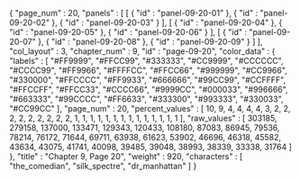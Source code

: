 {
  "page_num" : 20,
  "panels" : [
    [
      {
        "id" : "panel-09-20-01"
      },
      {
        "id" : "panel-09-20-02"
      },
      {
        "id" : "panel-09-20-03"
      }
    ],
    [
      {
        "id" : "panel-09-20-04"
      },
      {
        "id" : "panel-09-20-05"
      },
      {
        "id" : "panel-09-20-06"
      }
    ],
    [
      {
        "id" : "panel-09-20-07"
      },
      {
        "id" : "panel-09-20-08"
      },
      {
        "id" : "panel-09-20-09"
      }
    ]
  ],
  "col_layout" : 3,
  "chapter_num" : 9,
  "id" : "page-09-20",
  "color_data" : {
    "labels" : [
      "#FF9999",
      "#FFCC99",
      "#333333",
      "#CC9999",
      "#CCCCCC",
      "#CCCC99",
      "#FF9966",
      "#FFFFCC",
      "#FFCC66",
      "#999999",
      "#CC9966",
      "#330000",
      "#FFCCCC",
      "#FF9933",
      "#666666",
      "#99CC99",
      "#CCFFFF",
      "#FFCCFF",
      "#FFCC33",
      "#CCCC66",
      "#9999CC",
      "#000033",
      "#996666",
      "#663333",
      "#99CCCC",
      "#FF6633",
      "#333300",
      "#993333",
      "#330033",
      "#CC99CC"
    ],
    "page_num" : 20,
    "percent_values" : [
      10,
      9,
      4,
      4,
      4,
      4,
      3,
      2,
      2,
      2,
      2,
      2,
      2,
      2,
      2,
      2,
      1,
      1,
      1,
      1,
      1,
      1,
      1,
      1,
      1,
      1,
      1,
      1,
      1,
      1
    ],
    "raw_values" : [
      303185,
      279158,
      137000,
      133471,
      129343,
      120433,
      108180,
      87083,
      86945,
      79536,
      78214,
      76172,
      71644,
      69711,
      63938,
      61623,
      53902,
      46696,
      46318,
      45582,
      43634,
      43075,
      41741,
      40098,
      39485,
      39048,
      38993,
      38339,
      33338,
      31764
    ]
  },
  "title" : "Chapter 9, Page 20",
  "weight" : 920,
  "characters" : [
    "the_comedian",
    "silk_spectre",
    "dr_manhattan"
  ]
}
